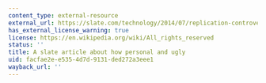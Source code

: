```yaml
---
content_type: external-resource
external_url: https://slate.com/technology/2014/07/replication-controversy-in-psychology-bullying-file-drawer-effect-blog-posts-repligate.html
has_external_license_warning: true
license: https://en.wikipedia.org/wiki/All_rights_reserved
status: ''
title: A slate article about how personal and ugly
uid: facfae2e-e535-4d7d-9131-ded272a3eee1
wayback_url: ''
---
```

